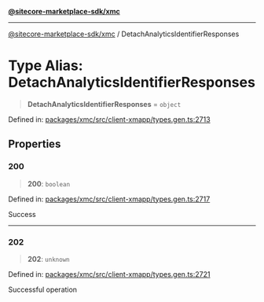 [**@sitecore-marketplace-sdk/xmc**](../README.md)

***

[@sitecore-marketplace-sdk/xmc](../README.md) / DetachAnalyticsIdentifierResponses

# Type Alias: DetachAnalyticsIdentifierResponses

> **DetachAnalyticsIdentifierResponses** = `object`

Defined in: [packages/xmc/src/client-xmapp/types.gen.ts:2713](https://github.com/Sitecore/sitecore-marketplace-sdk/blob/e87783cce9f115393973a45e109d17b99bf1df7e/packages/xmc/src/client-xmapp/types.gen.ts#L2713)

## Properties

### 200

> **200**: `boolean`

Defined in: [packages/xmc/src/client-xmapp/types.gen.ts:2717](https://github.com/Sitecore/sitecore-marketplace-sdk/blob/e87783cce9f115393973a45e109d17b99bf1df7e/packages/xmc/src/client-xmapp/types.gen.ts#L2717)

Success

***

### 202

> **202**: `unknown`

Defined in: [packages/xmc/src/client-xmapp/types.gen.ts:2721](https://github.com/Sitecore/sitecore-marketplace-sdk/blob/e87783cce9f115393973a45e109d17b99bf1df7e/packages/xmc/src/client-xmapp/types.gen.ts#L2721)

Successful operation
